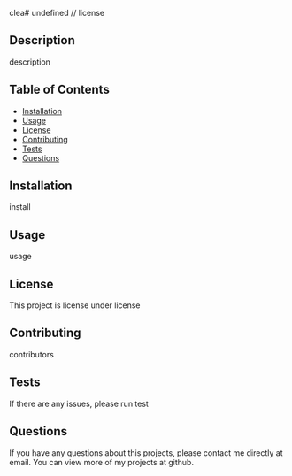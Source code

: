 clea# undefined
  // license 

  ## Description 
  description

  ## Table of Contents
  * [Installation](#installation)
  * [Usage](#usage)
  * [License](#license)
  * [Contributing](#contributing)
  * [Tests](#tests)
  * [Questions](#questions)
  
  ## Installation 
  install

  ## Usage 
  usage

  ## License 
  This project is license under license

  ## Contributing 
  contributors

  ## Tests
  If there are any issues, please run test

  ## Questions
  If you have any questions about this projects, please contact me directly at email. You can view more of my projects at github.
